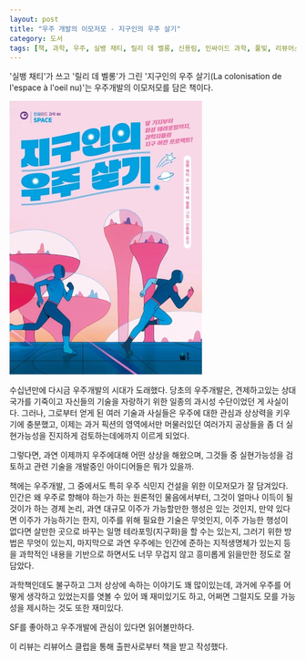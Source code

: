 ```yaml
---
layout: post
title: "우주 개발의 이모저모 - 지구인의 우주 살기"
category: 도서
tags: [책, 과학, 우주, 실뱅 채티, 릴리 데 벨롱, 신용림, 인싸이드 과학, 풀빛, 리뷰어스 클럽, 서평]
---
```


'실뱅 채티'가 쓰고
'릴리 데 벨롱'가 그린
'지구인의 우주 살기(La colonisation de l'espace à l'oeil nu)'는
우주개발의 이모저모를 담은 책이다.

![표지](/images/la-colonisation-de-l-espace-a-l-oeil-nu-book-h480.jpg)

수십년만에 다시금 우주개발의 시대가 도래했다.
당초의 우주개발은, 견제하고있는 상대 국가를 기죽이고 자신들의 기술을 자랑하기 위한
일종의 과시성 수단이었던 게 사실이다.
그러나, 그로부터 얻게 된 여러 기술과 사실들은 우주에 대한 관심과 상상력을 키우기에 충분했고,
이제는 과거 픽션의 영역에서만 머물러있던 여러가지 공상들을
좀 더 실현가능성을 진지하게 검토하는데에까지 이르게 되었다.

그렇다면, 과연 이제까지 우주에대해 어떤 상상을 해왔으며,
그것들 중 실현가능성을 검토하고 관련 기술을 개발중인 아이디어들은 뭐가 있을까.

책에는 우주개발, 그 중에서도 특히 우주 식민지 건설을 위한 이모저모가 잘 담겨있다.
인간은 왜 우주로 향해야 하는가 하는 원론적인 물음에서부터,
그것이 얼마나 이득이 될 것이가 하는 경제 논리,
과연 대규모 이주가 가능할만한 행성은 있는 것인지,
만약 있다면 이주가 가능하기는 한지,
이주를 위해 필요한 기술은 무엇인지,
이주 가능한 행성이 없다면 살만한 곳으로 바꾸는 일명 테라포밍(지구화)을 할 수는 있는지,
그러기 위한 방법은 무엇이 있는지,
마지막으로 과연 우주에는 인간에 준하는 지적생명체가 있는지 등을
과학적인 내용을 기반으로 하면서도 너무 무겁지 않고
흥미롭게 읽을만한 정도로 잘 담았다.

과학책인데도 불구하고 그저 상상에 속하는 이야기도 꽤 많이있는데,
과거에 우주를 어떻게 생각하고 있었는지를 엿볼 수 있어 꽤 재미있기도 하고,
어쩌면 그럴지도 모를 가능성을 제시하는 것도 또한 재미있다.

SF를 좋아하고 우주개발에 관심이 있다면 읽어볼만하다.



<div class="im im-info">
이 리뷰는 리뷰어스 클럽을 통해 출판사로부터 책을 받고 작성했다.
</div>
